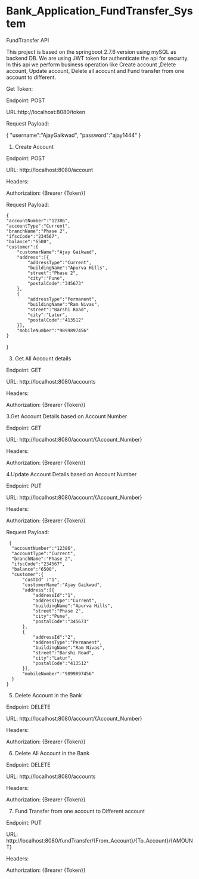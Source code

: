# Bank_Application_FundTransfer_System

FundTransfer API

This project is based on the springboot 2.7.6 version using mySQL as backend DB. We are using JWT token for authenticate the api for security. In this api we perform business operation like Create account ,Delete account, Update account, Delete all acocunt and Fund transfer from one account to different.

Get Token:

Endpoint: POST

URL:http://localhost:8080/token

Request Payload:
  
  {
    "username":"AjayGaikwad",
    "password":"ajay1444"
  }


1. Create Account
   
Endpoint: POST

URL: http://localhost:8080/account

Headers:

Authorization: {Brearer {Token}}

Request Payload:

    {
    "accountNumber":"12386",
    "accountType":"Current",
    "branchName":"Phase 2",
    "ifscCode":"234567",
    "balance":"6500",
    "customer":{
        "customerName":"Ajay Gaikwad",
        "address":[{
            "addressType":"Current",
            "buildingName":"Apurva Hills",
            "street":"Phase 2",
            "city":"Pune",
            "postalCode":"345673"
        },
        {
            "addressType":"Permanent",
            "buildingName":"Ram Nivas",
            "street":"Barshi Road",
            "city":"Latur",
            "postalCode":"413512"
        }],
        "mobileNumber":"9899897456"
    }
}


3. Get All Account details
   
Endpoint: GET

URL: http://localhost:8080/accounts

Headers:

Authorization: {Brearer {Token}}


3.Get Account Details based on Account Number

Endpoint: GET

URL: http://localhost:8080/account/{Account_Number}

Headers:

Authorization: {Brearer {Token}}


4.Update Account Details based on Account Number

Endpoint: PUT

URL: http://localhost:8080/account/{Account_Number}

Headers:

Authorization: {Brearer {Token}}

Request Payload:

     {
      "accountNumber":"12386",
      "accountType":"Current",
      "branchName":"Phase 2",
      "ifscCode":"234567",
      "balance":"6500",
      "customer":{
          "custId" :"1",
          "customerName":"Ajay Gaikwad",
          "address":[{
              "addressId":"1",
              "addressType":"Current",
              "buildingName":"Apurva Hills",
              "street":"Phase 2",
              "city":"Pune",
              "postalCode":"345673"
          },
          {
              "addressId":"2",
              "addressType":"Permanent",
              "buildingName":"Ram Nivas",
              "street":"Barshi Road",
              "city":"Latur",
              "postalCode":"413512"
          }],
          "mobileNumber":"9899897456"
      }
    }


5. Delete Account in the Bank
   
Endpoint: DELETE

URL: http://localhost:8080/account/{Account_Number}

Headers:

Authorization: {Brearer {Token}}


6. Delete All Account in the Bank
   
Endpoint: DELETE

URL: http://localhost:8080/accounts

Headers:

Authorization: {Brearer {Token}}


7. Fund Transfer from one account to Different account
   
Endpoint: PUT

URL: http://localhost:8080/fundTransfer/{From_Account}/{To_Account}/{AMOUNT}

Headers:

Authorization: {Brearer {Token}}

